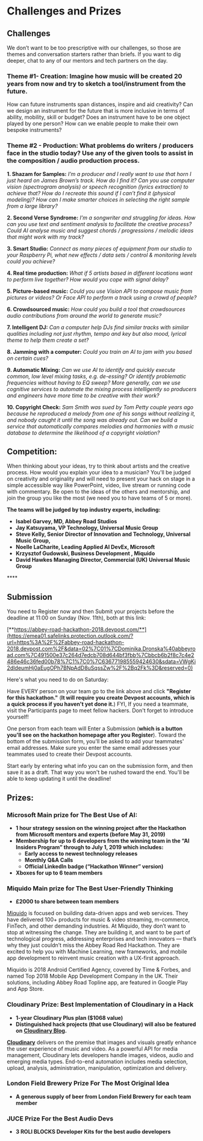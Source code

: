 # Challenges and Prizes

## Challenges

We don’t want to be too prescriptive with our challenges, so those are themes and conversation starters rather than briefs. If you want to dig deeper, chat to any of our mentors and tech partners on the day.

### **Theme \#1- Creation: Imagine how music will be created 20 years from now and try to sketch a tool/instrument from the future.**

How can future instruments span distances, inspire and aid creativity? Can we design an instrument for the future that is more inclusive in terms of ability, mobility, skill or budget? Does an instrument have to be one object played by one person? How can we enable people to make their own bespoke instruments? 

### Theme \#2 - Production: What problems do writers / producers face in the studio today? Use any of the given tools to assist in the composition / audio production process.

**1. Shazam for Samples:** _I’m a producer and I really want to use that horn I just heard on James Brown’s track. How do I find it? Can you use computer vision \(spectrogram analysis\) or speech recognition \(lyrics extraction\) to achieve that? How do I recreate this sound if I can’t find it \(physical modeling\)? How can I make smarter choices in selecting the right sample from a large library?_

**2. Second Verse Syndrome:** _I’m a songwriter and struggling for ideas. How can you use text and sentiment analysis to facilitate the creative process? Could AI analyse music and suggest chords / progressions / melodic ideas that might work with my track?_ 

**3. Smart Studio:** _Connect as many pieces of equipment from our studio to your Raspberry Pi, what new effects / data sets / control & monitoring levels could you achieve?_ 

**4. Real time production:** _What if 5 artists based in different locations want to perform live together? How would you cope with signal delay?_ 

**5. Picture-based music:** _Could you use Vision API to compose music from pictures or videos? Or Face API to perform a track using a crowd of people?_

**6. Crowdsourced music:** _How could you build a tool that crowdsources audio contributions from around the world to generate music?_

**7. Intelligent DJ:** _Can a computer help DJs find similar tracks with similar qualities including not just rhythm, tempo and key but also mood, lyrical theme to help them create a set?_

**8. Jamming with a computer:** _Could you train an AI to jam with you based on certain cues?_ 

**9. Automatic Mixing:** _Can we use AI to identify and quickly execute common, low level mixing tasks, e.g. de-essing? Or identify problematic frequencies without having to EQ sweep? More generally, can we use cognitive services to automate the mixing process intelligently so producers and engineers have more time to be creative with their work?_ 

**10. Copyright Check:** _Sam Smith was sued by Tom Petty couple years ago because he reproduced a melody from one of his songs without realizing it, and nobody caught it until the song was already out. Can we build a service that automatically compares melodies and harmonies with a music database to determine the likelihood of a copyright violation?_ 

## Competition:

When thinking about your ideas, try to think about artists and the creative process. How would you explain your idea to a musician? You'll be judged on creativity and originality and will need to present your hack on stage in a simple accessible way  like PowerPoint, video, live stream or running code with commentary. Be open to the ideas of the others and mentorship, and join the group you like the most \(we need you to have teams of 5 or more\). 

**The teams will be judged by top industry experts, including:**

* **Isabel Garvey, MD, Abbey Road Studios**
* **Jay Katsuyama, VP Technology, Universal Music Group**
* **Steve Kelly, Senior Director of Innovation and Technology, Universal Music Group,** 
* **Noelle LaCharite, Leading Applied AI DevEx, Microsoft** 
* **Krzysztof Gudowski, Business Development , Miquido** 
* **David Hawkes Managing Director, Commercial \(UK\) Universal Music Group**

\*\*\*\*

## Submission

You need to Register now and then Submit your projects before the deadline at 11:00 on Sunday \(Nov. 11th\), both at this link:

[**https://abbey-road-hackathon-2018.devpost.com/**](https://emea01.safelinks.protection.outlook.com/?url=https%3A%2F%2Fabbey-road-hackathon-2018.devpost.com%2F&data=02%7C01%7CDominika.Dronska%40abbeyroad.com%7C491500e37c264d7edcb708d644bf3fbb%7Cbbcb6b2f8c7c4e2486e46c36fed00b78%7C1%7C0%7C636771985559424630&sdata=VWgKi2dIdeumHj0aEugOPh7BNpAdD8uSqssZw%2F%2Bq2Fk%3D&reserved=0)

Here's what you need to do on Saturday:

Have EVERY person on your team go to the link above and click **"Register for this hackathon."** \(**It will require you create Devpost accounts, which is a quick process if you haven't yet done it.**\) FYI, If you need a teammate, visit the Participants page to meet fellow hackers. Don't forget to introduce yourself!

One person from each team will Enter a Submission \(**which is a button you'll see on the hackathon homepage after you Register**\). Toward the bottom of the submission form, you'll be asked to add your teammates' email addresses. Make sure you enter the same email addresses your teammates used to create their Devpost accounts.

Start early by entering what info you can on the submission form, and then save it as a draft. That way you won't be rushed toward the end. You'll be able to keep updating it until the deadline!

## Prizes:

### **Microsoft Main prize for The Best Use of AI:**

* **1 hour strategy session on the winning project after the Hackathon from Microsoft mentors and experts \(before May 31, 2019\)** 
* **Membership for up to 6 developers from the winning team in the “AI Insiders Program” through to July 1, 2019 which includes:**
  * **Early access to newest technology releases**
  * **Monthly Q&A Calls** 
  * **Official LinkedIn badge \(“Hackathon Winner” version\)**
* **Xboxes for up to 6 team members**

### Miquido Main prize for The Best User-Friendly Thinking

* **£2000 to share between team members**

[Miquido](https://www.miquido.com) is focused on building data-driven apps and web services. They have delivered 100+ products for music & video streaming, m-commerce, FinTech, and other demanding industries. At Miquido, they don’t want to stop at witnessing the change. They are building it, and want to be part of technological progress, addressing enterprises and tech innovators — that’s why they just couldn’t miss the Abbey Road Red Hackathon. They are excited to help you with Machine Learning, new frameworks, and mobile app development to reinvent music creation with a UX-first approach.

  
Miquido is 2018 Android Certified Agency, covered by Time & Forbes, and named Top 2018 Mobile App Development Company in the UK. Their solutions, including Abbey Road Topline app, are featured in Google Play and App Store.

### Cloudinary **Prize: B**est Implementation of Cloudinary in a Hack 

* **1-year Cloudinary Plus plan \($1068 value\)** 
* **Distinguished hack projects \(that use Cloudinary\) will also be featured on** [**Cloudinary Blog**](https://cloudinary.com/blog)**.**

[**Cloudinary**](https://cloudinary.com/signup?utm_source=HMW&utm_medium=Gitbook&utm_campaign=Evangelism&utm_term=Hackathon-Guide&utm_content=Signup_HMW-2018) delivers on the premise that images and visuals greatly enhance the user experience of music and video. As a powerful API for media management, Cloudinary lets developers handle images, videos, audio and emerging media types. End-to-end automation includes media selection, upload, analysis, administration, manipulation, optimization and delivery.

### London Field Brewery Prize For The Most Original Idea

* **A generous supply of beer from London Field Brewery for each team member**

### JUCE Prize For the Best Audio Devs

* **3 ROLI BLOCKS Developer Kits for the best audio developers**



